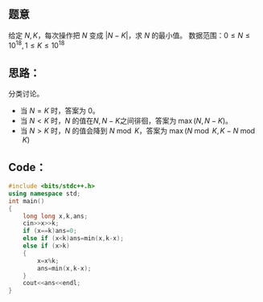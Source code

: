 ## 题意
给定 $N,K$，每次操作把 $N$ 变成 $|N-K|$，求 $N$ 的最小值。  数据范围：$0 \leq N \leq 10^{18},1 \leq K \leq 10^{18}$
## 思路：
分类讨论。  
- 当 $N=K$ 时，答案为 $0$。
- 当 $N<K$ 时，$N$ 的值在$N,N-K$之间徘徊，答案为 $\max(N,N-K)$。
- 当 $N>K$ 时，$N$ 的值会降到 $N \bmod K$，答案为 $\max(N \bmod K,K-N \bmod K)$
## Code：
```cpp
#include <bits/stdc++.h>
using namespace std;
int main()
{
	long long x,k,ans;
	cin>>x>>k;
	if (x==k)ans=0;
	else if (x<k)ans=min(x,k-x);
	else if (x>k)
	{
		x=x%k;
  		ans=min(x,k-x);
	}
	cout<<ans<<endl;
}
```